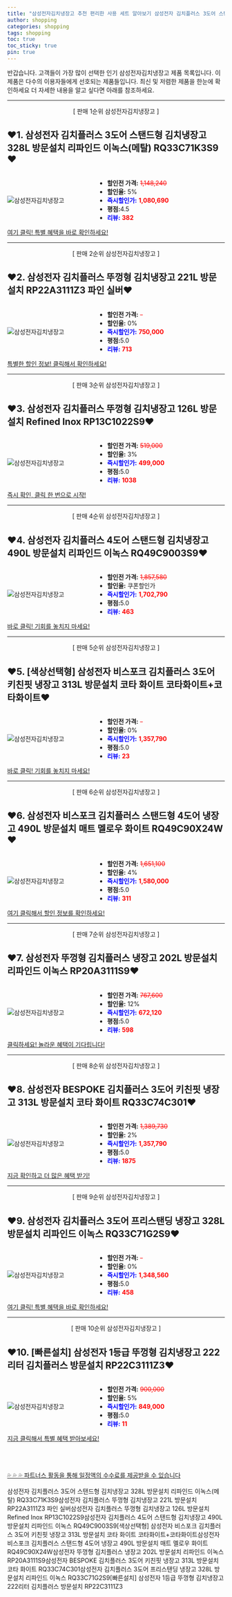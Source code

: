 ```yaml
---
title: "삼성전자김치냉장고 추천 편리한 사용 세트 알아보기 삼성전자 김치플러스 3도어 스탠드형 김치냉장고"
author: shopping
categories: shopping
tags: shopping
toc: true
toc_sticky: true
pin: true
---
```

반갑습니다. 고객들이 가장 많이 선택한 인기 삼성전자김치냉장고 제품 목록입니다. 이 제품은 다수의 이용자들에게 선호되는 제품들입니다. 최신 및 저렴한 제품을 한눈에 확인하세요 더 자세한 내용을 알고 싶다면 아래를 참조하세요.

---
<p class="toplist" style="margin: 0 auto; display: block; width: fit-content;">[ 판매 1순위 삼성전자김치냉장고 ]</p>

<h2><strong>❤️1. 삼성전자 김치플러스 3도어 스탠드형 김치냉장고 328L 방문설치 리파인드 이녹스(메탈) RQ33C71K3S9❤️</strong></h2>

<div style="display: flex; align-items: center;">
    <div style="flex: 0.4;">
        <img src="https://thumbnail6.coupangcdn.com/thumbnails/remote/230x230ex/image/rs_quotation_api/g490yjgy/b78bde43b8dc42eabede40c122c643f4.jpg" alt="삼성전자김치냉장고" style="max-width: 100%;">
    </div>
    <div style="flex: 0.6; margin-left: 10px;">
        <ul>
            <li><strong>할인전 가격:</strong> <del style="color: red;">1,148,240</del></li>
            <li><strong>할인율:</strong> 5%</li>
            <li><span style='color:blue'><strong>즉시할인가:</strong></span> <span style='color:red'><strong>1,080,690</strong></span></li>
            <li><strong>평점:</strong>4.5</li>
            <li><span style='color:blue'><strong>리뷰:</strong></span> <span style='color:red'><strong>382</strong></span></li>
        </ul>
    </div>
</div>
<div class="center">
    <a href="https://William4Davisa.github.io?lptag=AF9450613&subid=githubio&pageKey=7530761752&traceid=V0-153&itemId=19772416456&vendorItemId=86875479348" class="myButton">
        여기 클릭! 특별 혜택을 바로 확인하세요!
    </a>
</div>


---
<p class="toplist" style="margin: 0 auto; display: block; width: fit-content;">[ 판매 2순위 삼성전자김치냉장고 ]</p>

<h2><strong>❤️2. 삼성전자 김치플러스 뚜껑형 김치냉장고 221L 방문설치 RP22A3111Z3 파인 실버❤️</strong></h2>

<div style="display: flex; align-items: center;">
    <div style="flex: 0.4;">
        <img src="https://thumbnail6.coupangcdn.com/thumbnails/remote/230x230ex/image/retail/images/2022/12/29/16/2/3a24c6e0-2bb0-4cfd-b6f9-e832865fb5e8.jpg" alt="삼성전자김치냉장고" style="max-width: 100%;">
    </div>
    <div style="flex: 0.6; margin-left: 10px;">
        <ul>
            <li><strong>할인전 가격:</strong> <del style="color: red;">-</del></li>
            <li><strong>할인율:</strong> 0%</li>
            <li><span style='color:blue'><strong>즉시할인가:</strong></span> <span style='color:red'><strong>750,000</strong></span></li>
            <li><strong>평점:</strong>5.0</li>
            <li><span style='color:blue'><strong>리뷰:</strong></span> <span style='color:red'><strong>713</strong></span></li>
        </ul>
    </div>
</div>
<div class="center">
    <a href="https://William4Davisa.github.io?lptag=AF9450613&subid=githubio&pageKey=7030964191&traceid=V0-153&itemId=17351379727&vendorItemId=84521714806" class="myButton">
        특별한 할인 정보! 클릭해서 확인하세요!
    </a>
</div>


---
<p class="toplist" style="margin: 0 auto; display: block; width: fit-content;">[ 판매 3순위 삼성전자김치냉장고 ]</p>

<h2><strong>❤️3. 삼성전자 김치플러스 뚜껑형 김치냉장고 126L 방문설치 Refined Inox RP13C1022S9❤️</strong></h2>

<div style="display: flex; align-items: center;">
    <div style="flex: 0.4;">
        <img src="https://thumbnail6.coupangcdn.com/thumbnails/remote/230x230ex/image/retail/images/2023/05/18/12/0/f68912e3-b65c-4653-8b7a-264cba4807f3.jpg" alt="삼성전자김치냉장고" style="max-width: 100%;">
    </div>
    <div style="flex: 0.6; margin-left: 10px;">
        <ul>
            <li><strong>할인전 가격:</strong> <del style="color: red;">519,000</del></li>
            <li><strong>할인율:</strong> 3%</li>
            <li><span style='color:blue'><strong>즉시할인가:</strong></span> <span style='color:red'><strong>499,000</strong></span></li>
            <li><strong>평점:</strong>5.0</li>
            <li><span style='color:blue'><strong>리뷰:</strong></span> <span style='color:red'><strong>1038</strong></span></li>
        </ul>
    </div>
</div>
<div class="center">
    <a href="https://William4Davisa.github.io?lptag=AF9450613&subid=githubio&pageKey=7342429961&traceid=V0-153&itemId=18875121802&vendorItemId=86003745230" class="myButton">
        즉시 확인, 클릭 한 번으로 시작!
    </a>
</div>


---
<p class="toplist" style="margin: 0 auto; display: block; width: fit-content;">[ 판매 4순위 삼성전자김치냉장고 ]</p>

<h2><strong>❤️4. 삼성전자 김치플러스 4도어 스탠드형 김치냉장고 490L 방문설치 리파인드 이녹스 RQ49C9003S9❤️</strong></h2>

<div style="display: flex; align-items: center;">
    <div style="flex: 0.4;">
        <img src="https://thumbnail9.coupangcdn.com/thumbnails/remote/230x230ex/image/retail/images/2023/08/16/16/4/568ea042-c025-4157-b602-90d459f5268c.jpg" alt="삼성전자김치냉장고" style="max-width: 100%;">
    </div>
    <div style="flex: 0.6; margin-left: 10px;">
        <ul>
            <li><strong>할인전 가격:</strong> <del style="color: red;">1,857,580</del></li>
            <li><strong>할인율:</strong> 쿠폰할인가</li>
            <li><span style='color:blue'><strong>즉시할인가:</strong></span> <span style='color:red'><strong>1,702,790</strong></span></li>
            <li><strong>평점:</strong>5.0</li>
            <li><span style='color:blue'><strong>리뷰:</strong></span> <span style='color:red'><strong>463</strong></span></li>
        </ul>
    </div>
</div>
<div class="center">
    <a href="https://William4Davisa.github.io?lptag=AF9450613&subid=githubio&pageKey=7534726568&traceid=V0-153&itemId=19792590060&vendorItemId=86895136724" class="myButton">
        바로 클릭! 기회를 놓치지 마세요!
    </a>
</div>


---
<p class="toplist" style="margin: 0 auto; display: block; width: fit-content;">[ 판매 5순위 삼성전자김치냉장고 ]</p>

<h2><strong>❤️5. [색상선택형] 삼성전자 비스포크 김치플러스 3도어 키친핏 냉장고 313L 방문설치 코타 화이트 코타화이트+코타화이트❤️</strong></h2>

<div style="display: flex; align-items: center;">
    <div style="flex: 0.4;">
        <img src="https://thumbnail8.coupangcdn.com/thumbnails/remote/230x230ex/image/retail/images/4554865995134069-ce97e0ca-6d9a-4df2-9cc0-ca2541f18d88.jpg" alt="삼성전자김치냉장고" style="max-width: 100%;">
    </div>
    <div style="flex: 0.6; margin-left: 10px;">
        <ul>
            <li><strong>할인전 가격:</strong> <del style="color: red;">-</del></li>
            <li><strong>할인율:</strong> 0%</li>
            <li><span style='color:blue'><strong>즉시할인가:</strong></span> <span style='color:red'><strong>1,357,790</strong></span></li>
            <li><strong>평점:</strong>5.0</li>
            <li><span style='color:blue'><strong>리뷰:</strong></span> <span style='color:red'><strong>23</strong></span></li>
        </ul>
    </div>
</div>
<div class="center">
    <a href="https://William4Davisa.github.io?lptag=AF9450613&subid=githubio&pageKey=7444993852&traceid=V0-153&itemId=19317467051&vendorItemId=86483778537" class="myButton">
        바로 클릭! 기회를 놓치지 마세요!
    </a>
</div>


---
<p class="toplist" style="margin: 0 auto; display: block; width: fit-content;">[ 판매 6순위 삼성전자김치냉장고 ]</p>

<h2><strong>❤️6. 삼성전자 비스포크 김치플러스 스탠드형 4도어 냉장고 490L 방문설치 매트 멜로우 화이트 RQ49C90X24W❤️</strong></h2>

<div style="display: flex; align-items: center;">
    <div style="flex: 0.4;">
        <img src="https://thumbnail8.coupangcdn.com/thumbnails/remote/230x230ex/image/rs_quotation_api/htljoaai/c4ddb7d100a44ce685ee91d69f9ee634.jpg" alt="삼성전자김치냉장고" style="max-width: 100%;">
    </div>
    <div style="flex: 0.6; margin-left: 10px;">
        <ul>
            <li><strong>할인전 가격:</strong> <del style="color: red;">1,651,100</del></li>
            <li><strong>할인율:</strong> 4%</li>
            <li><span style='color:blue'><strong>즉시할인가:</strong></span> <span style='color:red'><strong>1,580,000</strong></span></li>
            <li><strong>평점:</strong>5.0</li>
            <li><span style='color:blue'><strong>리뷰:</strong></span> <span style='color:red'><strong>311</strong></span></li>
        </ul>
    </div>
</div>
<div class="center">
    <a href="https://William4Davisa.github.io?lptag=AF9450613&subid=githubio&pageKey=7655264476&traceid=V0-153&itemId=20379675856&vendorItemId=87463019924" class="myButton">
        여기 클릭해서 할인 정보를 확인하세요!
    </a>
</div>


---
<p class="toplist" style="margin: 0 auto; display: block; width: fit-content;">[ 판매 7순위 삼성전자김치냉장고 ]</p>

<h2><strong>❤️7. 삼성전자 뚜껑형 김치플러스 냉장고 202L 방문설치 리파인드 이녹스 RP20A3111S9❤️</strong></h2>

<div style="display: flex; align-items: center;">
    <div style="flex: 0.4;">
        <img src="https://thumbnail6.coupangcdn.com/thumbnails/remote/230x230ex/image/retail/images/2023/09/22/16/0/1d4a6a5e-a5a6-487a-84ea-d588346f8a58.jpg" alt="삼성전자김치냉장고" style="max-width: 100%;">
    </div>
    <div style="flex: 0.6; margin-left: 10px;">
        <ul>
            <li><strong>할인전 가격:</strong> <del style="color: red;">767,600</del></li>
            <li><strong>할인율:</strong> 12%</li>
            <li><span style='color:blue'><strong>즉시할인가:</strong></span> <span style='color:red'><strong>672,120</strong></span></li>
            <li><strong>평점:</strong>5.0</li>
            <li><span style='color:blue'><strong>리뷰:</strong></span> <span style='color:red'><strong>598</strong></span></li>
        </ul>
    </div>
</div>
<div class="center">
    <a href="https://William4Davisa.github.io?lptag=AF9450613&subid=githubio&pageKey=7615167596&traceid=V0-153&itemId=20177240343&vendorItemId=87269081741" class="myButton">
        클릭하세요! 놀라운 혜택이 기다립니다!
    </a>
</div>


---
<p class="toplist" style="margin: 0 auto; display: block; width: fit-content;">[ 판매 8순위 삼성전자김치냉장고 ]</p>

<h2><strong>❤️8. 삼성전자 BESPOKE 김치플러스 3도어 키친핏 냉장고 313L 방문설치 코타 화이트 RQ33C74C301❤️</strong></h2>

<div style="display: flex; align-items: center;">
    <div style="flex: 0.4;">
        <img src="https://thumbnail8.coupangcdn.com/thumbnails/remote/230x230ex/image/retail/images/2023/05/22/12/7/6b99e407-7db9-4607-801a-3849d104bbda.jpg" alt="삼성전자김치냉장고" style="max-width: 100%;">
    </div>
    <div style="flex: 0.6; margin-left: 10px;">
        <ul>
            <li><strong>할인전 가격:</strong> <del style="color: red;">1,389,730</del></li>
            <li><strong>할인율:</strong> 2%</li>
            <li><span style='color:blue'><strong>즉시할인가:</strong></span> <span style='color:red'><strong>1,357,790</strong></span></li>
            <li><strong>평점:</strong>5.0</li>
            <li><span style='color:blue'><strong>리뷰:</strong></span> <span style='color:red'><strong>1875</strong></span></li>
        </ul>
    </div>
</div>
<div class="center">
    <a href="https://William4Davisa.github.io?lptag=AF9450613&subid=githubio&pageKey=7350363602&traceid=V0-153&itemId=20535829765&vendorItemId=86040636965" class="myButton">
        지금 확인하고 더 많은 혜택 받기!
    </a>
</div>


---
<p class="toplist" style="margin: 0 auto; display: block; width: fit-content;">[ 판매 9순위 삼성전자김치냉장고 ]</p>

<h2><strong>❤️9. 삼성전자 김치플러스 3도어 프리스탠딩 냉장고 328L 방문설치 리파인드 이녹스 RQ33C71G2S9❤️</strong></h2>

<div style="display: flex; align-items: center;">
    <div style="flex: 0.4;">
        <img src="https://thumbnail6.coupangcdn.com/thumbnails/remote/230x230ex/image/retail/images/2023/05/22/12/8/f168983c-d12d-4e48-b287-9eb3b7045777.jpg" alt="삼성전자김치냉장고" style="max-width: 100%;">
    </div>
    <div style="flex: 0.6; margin-left: 10px;">
        <ul>
            <li><strong>할인전 가격:</strong> <del style="color: red;">-</del></li>
            <li><strong>할인율:</strong> 0%</li>
            <li><span style='color:blue'><strong>즉시할인가:</strong></span> <span style='color:red'><strong>1,348,560</strong></span></li>
            <li><strong>평점:</strong>5.0</li>
            <li><span style='color:blue'><strong>리뷰:</strong></span> <span style='color:red'><strong>458</strong></span></li>
        </ul>
    </div>
</div>
<div class="center">
    <a href="https://William4Davisa.github.io?lptag=AF9450613&subid=githubio&pageKey=7350363587&traceid=V0-153&itemId=18913322439&vendorItemId=86040636918" class="myButton">
        여기 클릭! 특별 혜택을 바로 확인하세요!
    </a>
</div>


---
<p class="toplist" style="margin: 0 auto; display: block; width: fit-content;">[ 판매 10순위 삼성전자김치냉장고 ]</p>

<h2><strong>❤️10. [빠른설치] 삼성전자 1등급 뚜껑형 김치냉장고 222리터 김치플러스 방문설치 RP22C3111Z3❤️</strong></h2>

<div style="display: flex; align-items: center;">
    <div style="flex: 0.4;">
        <img src="https://thumbnail6.coupangcdn.com/thumbnails/remote/230x230ex/image/vendor_inventory/d04b/0fcd792c33d0912de1ae31a3011fedd92388ffa6b011bb80366f48aa7bf9.jpg" alt="삼성전자김치냉장고" style="max-width: 100%;">
    </div>
    <div style="flex: 0.6; margin-left: 10px;">
        <ul>
            <li><strong>할인전 가격:</strong> <del style="color: red;">900,000</del></li>
            <li><strong>할인율:</strong> 5%</li>
            <li><span style='color:blue'><strong>즉시할인가:</strong></span> <span style='color:red'><strong>849,000</strong></span></li>
            <li><strong>평점:</strong>5.0</li>
            <li><span style='color:blue'><strong>리뷰:</strong></span> <span style='color:red'><strong>11</strong></span></li>
        </ul>
    </div>
</div>
<div class="center">
    <a href="https://William4Davisa.github.io?lptag=AF9450613&subid=githubio&pageKey=7762050073&traceid=V0-153&itemId=20933820515&vendorItemId=88014091432" class="myButton">
        지금 클릭해서 특별 혜택 받아보세요!
    </a>
</div>

<br><br><br>[💦 💦 💦 파트너스 활동을 통해 일정액의 수수료를 제공받을 수 있습니다](https://link.coupang.com/a/bcpT2c)<br><br>삼성전자 김치플러스 3도어 스탠드형 김치냉장고 328L 방문설치 리파인드 이녹스(메탈) RQ33C71K3S9삼성전자 김치플러스 뚜껑형 김치냉장고 221L 방문설치 RP22A3111Z3 파인 실버삼성전자 김치플러스 뚜껑형 김치냉장고 126L 방문설치 Refined Inox RP13C1022S9삼성전자 김치플러스 4도어 스탠드형 김치냉장고 490L 방문설치 리파인드 이녹스 RQ49C9003S9[색상선택형] 삼성전자 비스포크 김치플러스 3도어 키친핏 냉장고 313L 방문설치 코타 화이트 코타화이트+코타화이트삼성전자 비스포크 김치플러스 스탠드형 4도어 냉장고 490L 방문설치 매트 멜로우 화이트 RQ49C90X24W삼성전자 뚜껑형 김치플러스 냉장고 202L 방문설치 리파인드 이녹스 RP20A3111S9삼성전자 BESPOKE 김치플러스 3도어 키친핏 냉장고 313L 방문설치 코타 화이트 RQ33C74C301삼성전자 김치플러스 3도어 프리스탠딩 냉장고 328L 방문설치 리파인드 이녹스 RQ33C71G2S9[빠른설치] 삼성전자 1등급 뚜껑형 김치냉장고 222리터 김치플러스 방문설치 RP22C3111Z3